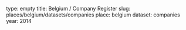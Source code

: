 type: empty
title: Belgium / Company Register
slug: places/belgium/datasets/companies
place: belgium
dataset: companies
year: 2014

